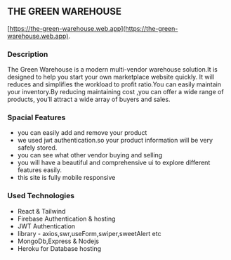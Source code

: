 ## THE GREEN WAREHOUSE

[https://the-green-warehouse.web.app](https://the-green-warehouse.web.app).

### Description
The Green Warehouse is a modern multi-vendor warehouse solution.It is designed to help you start your own marketplace website quickly. It will reduces and simplifies the workload to profit ratio.You can easily maintain your inventory.By reducing maintaining cost ,you can offer a wide range of products, you’ll attract a wide array of buyers and sales‍. 

### Spacial Features
* you can easily add and remove your product
* we used jwt authentication.so your product information will be very safely stored.
* you can see what other vendor buying and selling
* you will have a beautiful and comprehensive ui to explore different features easily.
* this site is fully mobile responsive

### Used Technologies
* React & Tailwind
* Firebase Authentication & hosting
* JWT Authentication
* library - axios,swr,useForm,swiper,sweetAlert etc
* MongoDb,Express & Nodejs
* Heroku for Database hosting 











